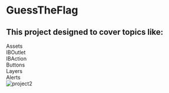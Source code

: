 # GuessTheFlag
## This project designed to cover topics like:  
Assets  
IBOutlet  
IBAction  
Buttons  
Layers  
Alerts  
![project2](https://user-images.githubusercontent.com/54405163/177005594-008f68b5-ff17-4e0d-aff5-f7ff9d74ca9c.gif)

